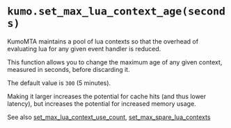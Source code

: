 # `kumo.set_max_lua_context_age(seconds)`

KumoMTA maintains a pool of lua contexts so that the overhead of evaluating
lua for any given event handler is reduced.

This function allows you to change the maximum age of any
given context, measured in seconds, before discarding it.

The default value is `300` (5 minutes).

Making it larger increases the potential for cache hits (and thus lower latency),
but increases the potential for increased memory usage.

See also [set_max_lua_context_use_count](set_max_lua_context_use_count.md),
[set_max_spare_lua_contexts](set_max_spare_lua_contexts.md)
